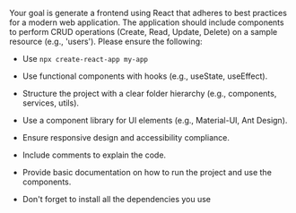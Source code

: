 Your goal is generate a frontend using React that adheres to best practices for a modern web application. The application should include components to perform CRUD operations (Create, Read, Update, Delete) on a sample resource (e.g., 'users'). Please ensure the following:

- Use `npx create-react-app my-app`

- Use functional components with hooks (e.g., useState, useEffect).

- Structure the project with a clear folder hierarchy (e.g., components, services, utils).

- Use a component library for UI elements (e.g., Material-UI, Ant Design).

- Ensure responsive design and accessibility compliance.

- Include comments to explain the code.

- Provide basic documentation on how to run the project and use the components.

- Don't forget to install all the dependencies you use